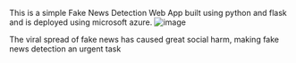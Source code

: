 This is a simple Fake News Detection Web App built using python and flask and is deployed using microsoft azure.
![image](https://user-images.githubusercontent.com/82580017/165135577-bf2341e6-1fa1-4d1e-b076-0bd8bb150e60.png)

The viral spread of fake news has caused great social harm, making fake news detection an urgent task
